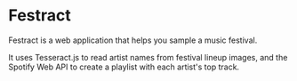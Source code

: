 # Festract

Festract is a web application that helps you sample a music festival.

It uses Tesseract.js to read artist names from festival lineup images, and the Spotify Web API to create a playlist with each artist's top track.
